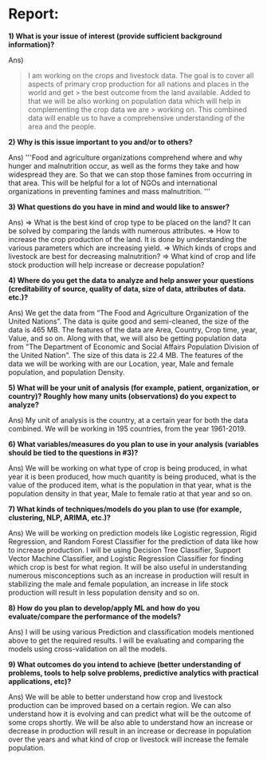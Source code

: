 
# Report:

**1) What is your issue of interest (provide sufficient background information)?**

Ans)
> I am working on the crops and livestock data. The goal is to cover all aspects of primary crop production for all nations and places in the world and get > the best outcome from the land available. Added to that we will be also working on population data which will help in complementing the crop data we are > working on. This combined data will enable us to have a comprehensive understanding of the area and the people.

**2) Why is this issue important to you and/or to others?**

Ans)
'''Food and agriculture organizations comprehend where and why hunger and malnutrition occur, as well as the forms they take and how widespread they are. So that we can stop those famines from occurring in that area. This will be helpful for a lot of NGOs and international organizations in preventing famines and mass malnutrition. '''
 
**3) What questions do you have in mind and would like to answer?**

Ans)
=> What is the best kind of crop type to be placed on the land? It can be solved by comparing the lands with numerous attributes.
=> How to increase the crop production of the land. It is done by understanding the various parameters which are increasing yield.
=> Which kinds of crops and livestock are best for decreasing malnutrition?
=> What kind of crop and life stock production will help increase or decrease population?
 
 
**4) Where do you get the data to analyze and help answer your questions (creditability of source, quality of 
data, size of data, attributes of data. etc.)?**

Ans)
We get the data from “The Food and Agriculture Organization of the United Nations”. The data is quite good and semi-cleaned, the size of the data is 465 MB. The features of the data are Area, Country, Crop time, year, Value, and so on. Along with that, we will also be getting population data from "The Department of Economic and Social Affairs Population Division of the United Nation". The size of this data is 22.4 MB. The features of the data we will be working with are our Location, year, Male and female population, and population Density.
 
**5) What will be your unit of analysis (for example, patient, organization, or country)? Roughly how many units (observations) do you expect to analyze?**

Ans)
My unit of analysis is the country, at a certain year for both the data combined. We will be working in 195 countries, from the year 1961-2019.
 
**6) What variables/measures do you plan to use in your analysis (variables should be tied to the questions in #3)?**

Ans)
We will be working on what type of crop is being produced, in what year it is been produced, how much quantity is being produced, what is the value of the produced item, what is the population in that year, what is the population density in that year, Male to female ratio at that year and so on.
 
**7) What kinds of techniques/models do you plan to use (for example, clustering, NLP, ARIMA, etc.)?**

Ans)
We will be working on prediction models like Logistic regression, Rigid Regression, and Random Forest Classifier for the prediction of data like how to increase production. I will be using Decision Tree Classifier, Support Vector Machine Classifier, and Logistic Regression Classifier for finding which crop is best for what region. It will be also useful in understanding numerous misconceptions such as an increase in production will result in stabilizing the male and female population, an increase in life stock production will result in less population density and so on. 

**8) How do you plan to develop/apply ML and how do you evaluate/compare the performance of the models?**

Ans)
I will be using various Prediction and classification models mentioned above to get the required results. I will be evaluating and comparing the models using cross-validation on all the models.
 
**9) What outcomes do you intend to achieve (better understanding of problems, tools to help solve problems, predictive analytics with practical applications, etc)?**

Ans)
We will be able to better understand how crop and livestock production can be improved based on a certain region. We can also understand how it is evolving and can predict what will be the outcome of some crops shortly. We will be also able to understand how an increase or decrease in production will result in an increase or decrease in population over the years and what kind of crop or livestock will increase the female population.
